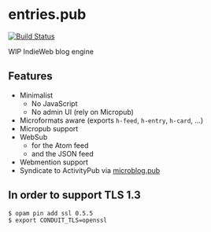 # entries.pub

[![Build Status](https://d.a4.io/api/badges/tsileo/entries.pub/status.svg)](https://d.a4.io/tsileo/entries.pub)

WIP IndieWeb blog engine

## Features

 - Minimalist
   - No JavaScript
   - No admin UI (rely on Micropub)
 - Microformats aware (exports `h-feed`, `h-entry`, `h-card`, ...)
 - Micropub support
 - WebSub
   - for the Atom feed
   - and the JSON feed
 - Webmention support
 - Syndicate to ActivityPub via [microblog.pub](https://github.com/tsileo/microblog.pub)


## In order to support TLS 1.3

    $ opam pin add ssl 0.5.5
    $ export CONDUIT_TLS=openssl

